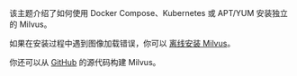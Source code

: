 

该主题介绍了如何使用 Docker Compose、Kubernetes 或 APT/YUM 安装独立的 Milvus。

如果在安装过程中遇到图像加载错误，你可以 [离线安装 Milvus](install_offline-docker.md)。

你还可以从 [GitHub](https://github.com/milvus-io/milvus#to-start-developing-milvus) 的源代码构建 Milvus。
